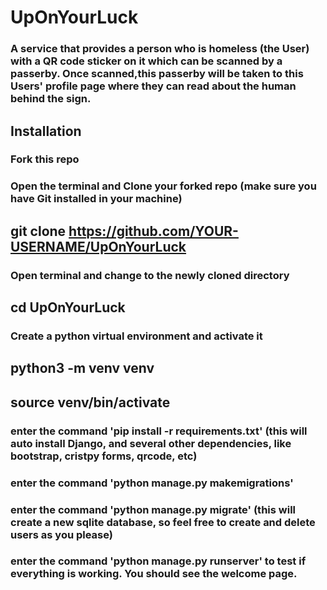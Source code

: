 # UpOnYourLuck
### A service that provides a person who is homeless (the User) with a QR code sticker on it which can be scanned by a passerby. Once scanned,this passerby will be taken to this Users' profile page where they can read about the human behind the sign.

## Installation
### Fork this repo
### Open the terminal and Clone your forked repo (make sure you have Git installed in your machine)
## git clone https://github.com/YOUR-USERNAME/UpOnYourLuck
### Open terminal and change to the newly cloned directory
## cd UpOnYourLuck
### Create a python virtual environment and activate it
## python3 -m venv venv
## source venv/bin/activate
### enter the command 'pip install -r requirements.txt' (this will auto install Django, and several other dependencies, like bootstrap, cristpy forms, qrcode, etc)
### enter the command 'python manage.py makemigrations' 
### enter the command 'python manage.py migrate' (this will create a new sqlite database, so feel free to create and delete users as you please)
### enter the command 'python manage.py runserver' to test if everything is working.  You should see the welcome page.
